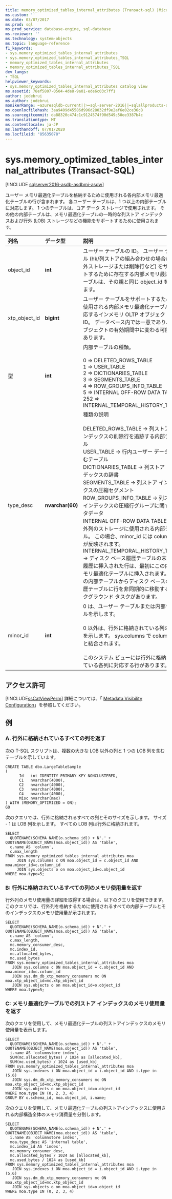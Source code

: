 ```yaml
---
title: memory_optimized_tables_internal_attributes (Transact-sql) |Microsoft Docs
ms.custom: ''
ms.date: 03/07/2017
ms.prod: sql
ms.prod_service: database-engine, sql-database
ms.reviewer: ''
ms.technology: system-objects
ms.topic: language-reference
f1_keywords:
- sys.memory_optimized_tables_internal_attributes
- sys.memory_optimized_tables_internal_attributes_TSQL
- memory_optimized_tables_internal_attributes
- memory_optimized_tables_internal_attributes_TSQL
dev_langs:
- TSQL
helpviewer_keywords:
- sys.memory_optimized_tables_internal_attributes catalog view
ms.assetid: 78ef5807-0504-4de8-9a01-ede6c03c7ff1
author: jodebrui
ms.author: jodebrui
monikerRange: =azuresqldb-current||>=sql-server-2016||=sqlallproducts-allversions||>=sql-server-linux-2017||=azuresqldb-mi-current
ms.openlocfilehash: 3aa9409d45586d996d28032df9e2af6e02ce36c8
ms.sourcegitcommit: da88320c474c1c9124574f90d549c50ee3387b4c
ms.translationtype: MT
ms.contentlocale: ja-JP
ms.lasthandoff: 07/01/2020
ms.locfileid: "85635078"
---
```

# <a name="sysmemory_optimized_tables_internal_attributes-transact-sql"></a>sys.memory_optimized_tables_internal_attributes (Transact-SQL)
[!INCLUDE [sqlserver2016-asdb-asdbmi-asdw](../../includes/applies-to-version/sqlserver2016-asdb-asdbmi-asdw.md)]

ユーザー メモリ最適化テーブルを格納するために使用される各内部メモリ最適化テーブルの行が含まれます。 各ユーザー テーブルは、1 つ以上の内部テーブルに対応します。 1 つのテーブルは、コア データ ストレージで使用されます。 その他の内部テーブルは、メモリ最適化テーブルの一時的な列ストア インデックスおよび行外 (LOB) ストレージなどの機能をサポートするために使用されます。
 
| 列名  | データ型  | 説明 |
| :------ |:----------| :-----|
|object_id  |**int**|       ユーザー テーブルの ID。 ユーザー テーブル (hk/列ストアの組み合わせの場合は行外ストレージまたは削除行など) をサポートするために存在する内部メモリ最適化テーブルは、その親と同じ object_id を持ちます。 |
|xtp_object_id  |**bigint**|    ユーザー テーブルをサポートするために使用される内部メモリ最適化テーブルに対応するインメモリ OLTP オブジェクト ID。 データベース内では一意であり、オブジェクトの有効期間中に変わる可能性があります。 
|型|  **int** |   内部テーブルの種類。<br/><br/> 0 => DELETED_ROWS_TABLE <br/> 1 => USER_TABLE <br/> 2 => DICTIONARIES_TABLE<br/>3 => SEGMENTS_TABLE<br/>4 => ROW_GROUPS_INFO_TABLE<br/>5 => INTERNAL OFF-ROW DATA TABLE<br/>252 => INTERNAL_TEMPORAL_HISTORY_TABLE | 
|type_desc| **nvarchar(60)**|   種類の説明<br/><br/>DELETED_ROWS_TABLE -> 列ストア インデックスの削除行を追跡する内部テーブル<br/>USER_TABLE -> 行内ユーザー データを含むテーブル<br/>DICTIONARIES_TABLE -> 列ストア インデックスの辞書<br/>SEGMENTS_TABLE -> 列ストア インデックスの圧縮セグメント<br/>ROW_GROUPS_INFO_TABLE -> 列ストア インデックスの圧縮行グループに関するメタデータ<br/>INTERNAL OFF-ROW DATA TABLE -> 行外列のストレージに使用される内部テーブル。 この場合、minor_id には column_id が反映されます。<br/>INTERNAL_TEMPORAL_HISTORY_TABLE -> ディスク ベース履歴テーブルの末尾。 履歴に挿入された行は、最初にこの内部メモリ最適化テーブルに挿入されます。 この内部テーブルからディスク ベースの履歴テーブルに行を非同期的に移動するバックグラウンド タスクがあります。 |
|minor_id|  **int**|    0 は、ユーザー テーブルまたは内部テーブルを示します。<br/><br/>0 以外は、行外に格納されている列の ID を示します。 sys.columns で column_id と結合されます。<br/><br/>このシステム ビューには行外に格納されている各列に対応する行があります。|

## <a name="permissions"></a>アクセス許可  
 [!INCLUDE[ssCatViewPerm](../../includes/sscatviewperm-md.md)] 詳細については、「 [Metadata Visibility Configuration](../../relational-databases/security/metadata-visibility-configuration.md)」を参照してください。  
  
## <a name="examples"></a>例  
  
### <a name="a-returning-all-columns-that-are-stored-off-row"></a>A. 行外に格納されているすべての列を返す

次の T-SQL スクリプトは、複数の大きな LOB 以外の列と 1 つの LOB 列を含むテーブルを示しています。

```Transact-SQL
CREATE TABLE dbo.LargeTableSample
(
      Id   int IDENTITY PRIMARY KEY NONCLUSTERED,
      C1   nvarchar(4000),
      C2   nvarchar(4000),
      C3   nvarchar(4000),
      C4   nvarchar(4000),
      Misc nvarchar(max)
) WITH (MEMORY_OPTIMIZED = ON);
GO
```

次のクエリでは、行外に格納されるすべての列とそのサイズを示します。 サイズ - 1 は LOB 列を示します。 すべての LOB 列は行外に格納されます。

```Transact-SQL
SELECT 
  QUOTENAME(SCHEMA_NAME(o.schema_id)) + N'.' + QUOTENAME(OBJECT_NAME(moa.object_id)) AS 'table', 
  c.name AS 'column', 
  c.max_length
FROM sys.memory_optimized_tables_internal_attributes moa
     JOIN sys.columns c ON moa.object_id = c.object_id AND moa.minor_id=c.column_id
     JOIN sys.objects o on moa.object_id=o.object_id 
WHERE moa.type=5;
```

### <a name="b-returning-memory-consumption-of-all-columns-that-are-stored-off-row"></a>B: 行外に格納されているすべての列のメモリ使用量を返す

行外列のメモリ使用量の詳細を取得する場合は、以下のクエリを使用できます。このクエリでは、行外列を格納するために使用されるすべての内部テーブルとそのインデックスのメモリ使用量が示されます。

```Transact-SQL
SELECT
  QUOTENAME(SCHEMA_NAME(o.schema_id)) + N'.' + QUOTENAME(OBJECT_NAME(moa.object_id)) AS 'table',
  c.name AS 'column',
  c.max_length,
  mc.memory_consumer_desc,
  mc.index_id,
  mc.allocated_bytes,
  mc.used_bytes
FROM sys.memory_optimized_tables_internal_attributes moa
   JOIN sys.columns c ON moa.object_id = c.object_id AND moa.minor_id=c.column_id
   JOIN sys.dm_db_xtp_memory_consumers mc ON moa.xtp_object_id=mc.xtp_object_id
   JOIN sys.objects o on moa.object_id=o.object_id 
WHERE moa.type=5;
```

### <a name="c-returning-memory-consumption-of-columnstore-indexes-on-memory-optimized-tables"></a>C: メモリ最適化テーブルでの列ストア インデックスのメモリ使用量を返す

次のクエリを使用して、メモリ最適化テーブルの列ストアインデックスのメモリ使用量を表示します。

```Transact-SQL
SELECT
  QUOTENAME(SCHEMA_NAME(o.schema_id)) + N'.' + QUOTENAME(OBJECT_NAME(moa.object_id)) AS 'table',
  i.name AS 'columnstore index',
  SUM(mc.allocated_bytes) / 1024 as [allocated_kb],
  SUM(mc.used_bytes) / 1024 as [used_kb]
FROM sys.memory_optimized_tables_internal_attributes moa
   JOIN sys.indexes i ON moa.object_id = i.object_id AND i.type in (5,6)
   JOIN sys.dm_db_xtp_memory_consumers mc ON moa.xtp_object_id=mc.xtp_object_id
   JOIN sys.objects o on moa.object_id=o.object_id
WHERE moa.type IN (0, 2, 3, 4)
GROUP BY o.schema_id, moa.object_id, i.name;
```

次のクエリを使用して、メモリ最適化テーブルの列ストアインデックスに使用される内部構造全体のメモリ消費量を分割します。

```Transact-SQL
SELECT
  QUOTENAME(SCHEMA_NAME(o.schema_id)) + N'.' + QUOTENAME(OBJECT_NAME(moa.object_id)) AS 'table',
  i.name AS 'columnstore index',
  moa.type_desc AS 'internal table',
  mc.index_id AS 'index',
  mc.memory_consumer_desc,
  mc.allocated_bytes / 1024 as [allocated_kb],
  mc.used_bytes / 1024 as [used_kb]
FROM sys.memory_optimized_tables_internal_attributes moa
   JOIN sys.indexes i ON moa.object_id = i.object_id AND i.type in (5,6)
   JOIN sys.dm_db_xtp_memory_consumers mc ON moa.xtp_object_id=mc.xtp_object_id
   JOIN sys.objects o on moa.object_id=o.object_id
WHERE moa.type IN (0, 2, 3, 4)
```


